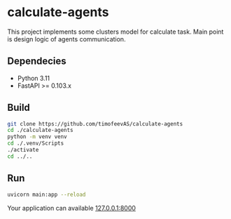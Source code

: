 # calculate-agents
This project implements some clusters model for calculate task. Main point is design logic of agents communication.


## Dependecies

* Python 3.11
* FastAPI >= 0.103.x

## Build

```bash
git clone https://github.com/timofeevAS/calculate-agents
cd ./calculate-agents
python -m venv venv
cd ./.venv/Scripts
./activate
cd ../..
```

## Run

```bash
uvicorn main:app --reload    
```

Your application can available [127.0.0.1:8000](http://127.0.0.1:8000/docs)
